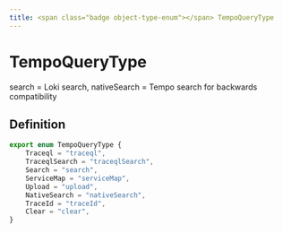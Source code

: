 ```yaml
---
title: <span class="badge object-type-enum"></span> TempoQueryType
---
```

# <span class="badge object-type-enum"></span> TempoQueryType

search = Loki search, nativeSearch = Tempo search for backwards compatibility

## Definition

```typescript
export enum TempoQueryType {
	Traceql = "traceql",
	TraceqlSearch = "traceqlSearch",
	Search = "search",
	ServiceMap = "serviceMap",
	Upload = "upload",
	NativeSearch = "nativeSearch",
	TraceId = "traceId",
	Clear = "clear",
}

```
